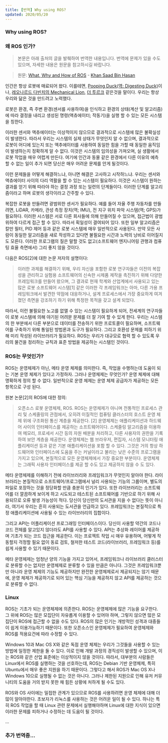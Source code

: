 ```yaml
---
title: [번역] Why using ROS?
updated: 2020/05/20 
---
```


### Why using ROS?

### 왜 ROS 인가?

> 본문은 아래 출처의 글을 발췌하여 번역한 내용입니다. 번역에 문제가 있을 수도 있으며, 자세한 내용은 원문을 참고하시길 바랍니다.

> 원문: [What, Why and How of ROS](https://towardsdatascience.com/what-why-and-how-of-ros-b2f5ea8be0f3) - [Khan Saad Bin Hasan](https://towardsdatascience.com/@khansaadbinhasan?source=post_page-----b2f5ea8be0f3----------------------)

인간은 항상 로봇에 매료되어 왔다. 이를테면, [Pooping Duck(역: Digesting Duck)]()이나, [레오나르드 다빈치의 Mechanical Lion](https://www.thelocal.fr/20190912/da-vincis-mechanical-lion-is-now-on-display-in-paris), [더 투르크](https://ko.wikipedia.org/wiki/더_투르크) 같은것을 말이다. 우리는 항상 우리와 닮은 것을 만드려고 노력했다.

로봇은 환경, 즉 주변 환경(센서를 사용하여)을 인식하고 환경의 상태(계산 및 알고리즘)에 따라 결정을 내리고 생성된 명령(액츄에이터; 작동기)을 실행 할 수 있는 모든 시스템을 칭한다. 

이러한 센서와 액츄에이터는 이상적이지 않으므로 결과적으로 시스템에 많은 불확실성이 발생한다. 따라서 우리는 시스템의 실제 상태가 무엇인지 알 수 없으며, 결과적으로 로봇이 어디에 있는지 또는 액추에이터를 사용하여 동일한 힘을 가할 때 동일한 움직임이 발생하는지 정확하게 알 수 없다. 이것은 시스템의 임의성을 가져오며, 실 생활에서 로봇 작업을 매우 어렵게 만든다. 여기에 인간과 동물 같은 환경에서 다른 이유의 예측 할 수 없는 일이 추가 되면 당신은 매우 어려운 문제를 안게 될것이다.

이런 문제들을 어떻게 해결하느냐, 아니면 해결은 고사하고 시작하느냐. 우리는 센서와 액츄에이터 사이의 다리 역활을 할 수 있는 시스템이 필요하다. 이것은 시스템이 원하는 결과를 얻기 위해 따라야 하는 결정 과정 또는 일련의 단계들이다. 이러한 단계를 알고리즘이라고 하며 로봇의 생각이라고 간주할 수 있다.

복잡한 로봇을 만들려면 광범위한 센서가 필요하다. 예를 들어 자율 주행 자동차를 만들려면, LiDAR, 카메라, 관성 측정 장치(역; IMU), 전 지구 위치 파악 시스템(역; GPS)가 필요하다. 이러한 시스템은 서로 다른 회사들에 의해 만들어질 수 있으며, 접근법이 광범위하여 다르게 접근 할 수 있다. 따라서 획일성이 결여되어 있다. 또한 일부 알고리즘은 칼만 필터, PID 제어 등과 같은 로봇 시스템에 매우 일반적으로 사용된다. 만약 모든 사람이 동일한 알고리즘을 새로 작성하고 있다면 불필요한 시간과 노력의 낭비로 이어질지도 모른다. 이러한 프로그램의 질은 말할 것도 없고(소프트웨어 엔지니어링 관행과 컴퓨팅 효율 측면에서) 그리 좋지 않을 것이다. 

다음은 ROS[2]에 대한 논문 저자의 설명이다:

> 이러한 과제를 해결하기 위해, 우리 자신을 포함한 로봇 연구자들은 이전의 복잡성을 관리하고 실험용 소프트웨어의 신속한 시제품 제작을 촉진하기 위해 다양한 프레임워크를 만들어 왔으며, 그 결과로 현재 학계와 산업계에서 사용되고 있는 많은 로봇 소프트웨어 시스템[1] 같은 이러한 각 프레임워크는 아마, 다른 가용 프레임워크에서 발견한 약점에 대응하거나, 설계 프로세스에서 가장 중요하게 여겨졌던 측면을 강조하기 하기 위해 특정한 목적을 갖고 설계 되었다.

따라서, 이런 불필요한 노고를 없앨 수 있는 시스템이 필요하게 되어, 전세계의 연구자들이 로봇 시스템에 의해 야기된 어려문 문제를 더 잘 기여 할 수 있게 한다. 우리는 시스템의 한 부분에서 다른 부분으로 데이터를 전송하기 위한 프로토콜이 필요하며, 소프트웨어를 구축하기 위해 통일된 방법론과 도구가 필요하다. 그리고 호환성 문제를 피하기 위해 미리 작성된 라이브러리가 필요하다. ROS는 우리가 대규모로 협력 할 수 있도록 우리의 물건을 정리하는 규칙과 표준 방법을 제공하는 시스템인 것이다.

### ROS는 무엇인가?

ROS는 운영체제가 아닌, 메타 운영 체제를 의미한다. 즉, 작업을 수행하는데 도움이 되는 기본 운영 체제가 있다고 가정하자. 그러나 운영체제는 무엇인가? 운영 체제에 대해 명확하게 정의 할 수 없다. 일반적으로 운영 체제는 운영 체제 공급자가 제공하는 모든 항목으로 구성 된다. 

원본 논문[2]의 ROS에 대한 정의:

> 오픈소스 로봇 운영체제, ROS. ROS는 운영체제가 아니며 전통적인 프로세스 관리 및 스케줄링의 관점에서, 오히려 이질적인 컴퓨팅 클러스터의 호스트 운영 체제 위에 구조화된 통신 계층을 제공한다. [2]
> 운영체제는 애플리케이션과 하드웨어 사이의 인터페이스를 제공하는 소프트웨어이다. 스케줄링 알고리즘을 이용하여 메모리, 프로세서 시간 등의 자원 배분을 처리하고, 다른 사용자의 권한을 기록하여 보안 계층을 제공한다. 운영체제는 웹 브라우저, 편집자, 시스템 모니터링 애플리케이션 등과 같은 기본 애플리케이션을 포함 할 수 있다. 그것은 거의 항상 하드웨어와 인터페이스에 도움을 주는 커널이라고 불리는 낮은 수준의 프로그램을 가지고 있으며, 본질적으로 모든 운영체제에서 가장 중요한 부분이다. 운영체제는 그래픽 사용자 인터페이스를 제공 할 수도 있고 제공하지 않을 수 도 있다.

메타 운영체제를 이해하기 전에 라이브러리와 프레임워크가 무엇인지 알아야 한다. 라이브러리는 본질적으로 소프트웨어/프로그램에서 널리 사용되는 기능의 그룹이며, 별도의 파일로 포장하는 것을 정당화할 만큼 충분히 인기가 있다. 또한 라이브러리는 소프트웨어를 더 깔끔하게 보이게 하고 시도되고 테스트된 소프트웨어를 기반으로 하기 위해 사용되므로 오류 발생 가능성이 적다. 당신이 당신만의 도서관을 지을 수 없다는 뜻이 아니라, 여기서 우리는 흔히 사용되는 도서관을 언급하고 있다. 프레임워크는 본질적으로 특정 애플리케이션에 사용될 수 있는 라이브러리의 집합이다.

그리고 API는 어플리케이션 프로그래밍 인터페이스이다. 당신이 사용할 약간의 코드나 코드 전체를 알고있지 않더라도 API를 사용할 수 있다. API는 추상화 레이어를 제공하며 기초가 되는 코드 접근을 제공한다. 이는 프로젝트 작업 시 매우 유용하며, 어떻게 작동할지 걱정할 필요 없이 동료 검토, 철저한 테스트 코드(라이브러리, 프레임워크 등)를 쉽게 사용할 수 있기 때문이다.

메타 운영체제는 엄청난 양의 기능을 가지고 있어서, 프레임워크나 라이브러리 클러스터로 분류할 수는 없지만 운영체제로 분류할 수 있을 만큼은 아니다. 그것은 프레임워크뿐만 아니라 운영 체제의 기능도 제공하지만 완전한 운영체제로서 제공되지는 않기 때문에, 운영 체제가 제공하기로 되어 있는 핵심 기능을 제공하지 않고 API를 제공하는 것으로 분류할 수 없다.

### Linux

ROS는 기초가 되는 운영체제에 의존한다. ROS는 운영체제에 많은 기능을 요구한다. 그 위에 ROS는 많은 모집단이 자유롭게 이용할 수 있어야 하며, 그렇지 않으면 많은 모집단이 ROS에 접근할 수 없을 수도 있다. ROS의 많은 인기는 개방적인 성격과 대중들이 쉽게 이용가능하기 때문이다. 또한 오픈소스인 운영체제가 필요하여 운영체제와 ROS를 적용요건에 따라 수정할 수 있다.

Windows 10과 Mac OS X와 같은 독점 운영 체제는 우리가 그것들을 사용할 수 있는 방법에 일정한 제한을 둘 수 있다. 이로 인해 개발 과정의 경직성이 발생할 수 있으며, 이는 ROS와 같은 산업 표준에는 이상적이지 않을 것이다. 따라서, 대부분의 사람들은 Linux에서 ROS를 실행하는 것을 선호하는데, ROS는 Debian 기반 운영체제, 특히 Ubuntu에서 매우 좋은 지원을 하기 때문이다. 그렇다고 해서 ROS가 Mac OS X나 Windows 10으로 실행될 수 없는 것은 아니다. 그러나 제한된 지원으로 인해 유저 커뮤니티의 도움을 거의 받지 못한 채 힘든 상황에 처하게 될 수도 있다.

ROS와 OS 사이에는 밀접한 관계가 있으므로 ROS를 사용하려면 운영 체제에 대해 더 많이 알아야한다. 초보자가 리눅스를 사용하는 것은 어려운 일이 될 수 있다. 하나는 특히 ROS 작업을 할 때 Linux 관련 문제에서 실행해야하며 Linux에 대한 지식이 있으면 이러한 문제를 피하거나 수정하는 데 도움이 될 것이다.


...

### 추가 번역중...